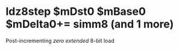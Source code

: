 # ldz8step $mDst0 $mBase0 $mDelta0+= simm8 (and 1 more)

Post-incrementing *zero extended* 8-bit load

